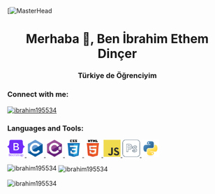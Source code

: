 [![MasterHead]([https://www.google.com/url?sa=i&url=https%3A%2F%2Finfo.armut.com%2Fnasil-guclu-bir-profil-olustururum&psig=AOvVaw0C2Omj_PwvjtOzsq9jEn0-&ust=1706971021980000&source=images&cd=vfe&opi=89978449&ved=0CBIQjRxqFwoTCPCWz-LwjIQDFQAAAAAdAAAAABAE](https://cdn.pixabay.com/photo/2020/07/14/13/07/icon-5404125_960_720.png))
<h1 align="center">Merhaba 👋, Ben İbrahim Ethem Dinçer</h1>
<h3 align="center">Türkiye de  Öğrenciyim</h3>

<h3 align="left">Connect with me:</h3>
<p align="left">
<a href="https://instagram.com/ibrahim195534" target="blank"><img align="center" src="https://raw.githubusercontent.com/rahuldkjain/github-profile-readme-generator/master/src/images/icons/Social/instagram.svg" alt="ibrahim195534" height="30" width="40" /></a>
</p>

<h3 align="left">Languages and Tools:</h3>
<p align="left"> <a href="https://getbootstrap.com" target="_blank" rel="noreferrer"> <img src="https://raw.githubusercontent.com/devicons/devicon/master/icons/bootstrap/bootstrap-plain-wordmark.svg" alt="bootstrap" width="40" height="40"/> </a> <a href="https://www.cprogramming.com/" target="_blank" rel="noreferrer"> <img src="https://raw.githubusercontent.com/devicons/devicon/master/icons/c/c-original.svg" alt="c" width="40" height="40"/> </a> <a href="https://www.w3schools.com/cs/" target="_blank" rel="noreferrer"> <img src="https://raw.githubusercontent.com/devicons/devicon/master/icons/csharp/csharp-original.svg" alt="csharp" width="40" height="40"/> </a> <a href="https://www.w3schools.com/css/" target="_blank" rel="noreferrer"> <img src="https://raw.githubusercontent.com/devicons/devicon/master/icons/css3/css3-original-wordmark.svg" alt="css3" width="40" height="40"/> </a> <a href="https://www.w3.org/html/" target="_blank" rel="noreferrer"> <img src="https://raw.githubusercontent.com/devicons/devicon/master/icons/html5/html5-original-wordmark.svg" alt="html5" width="40" height="40"/> </a> <a href="https://developer.mozilla.org/en-US/docs/Web/JavaScript" target="_blank" rel="noreferrer"> <img src="https://raw.githubusercontent.com/devicons/devicon/master/icons/javascript/javascript-original.svg" alt="javascript" width="40" height="40"/> </a> <a href="https://www.photoshop.com/en" target="_blank" rel="noreferrer"> <img src="https://raw.githubusercontent.com/devicons/devicon/master/icons/photoshop/photoshop-line.svg" alt="photoshop" width="40" height="40"/> </a> <a href="https://www.python.org" target="_blank" rel="noreferrer"> <img src="https://raw.githubusercontent.com/devicons/devicon/master/icons/python/python-original.svg" alt="python" width="40" height="40"/> </a> </p>

<p><img align="left" src="https://github-readme-stats.vercel.app/api/top-langs?username=ibrahim195534&show_icons=true&locale=en&layout=compact" alt="ibrahim195534" /></p>

<p>&nbsp;<img align="center" src="https://github-readme-stats.vercel.app/api?username=ibrahim195534&show_icons=true&locale=en" alt="ibrahim195534" /></p>

<p><img align="center" src="https://github-readme-streak-stats.herokuapp.com/?user=ibrahim195534&" alt="ibrahim195534" /></p>
